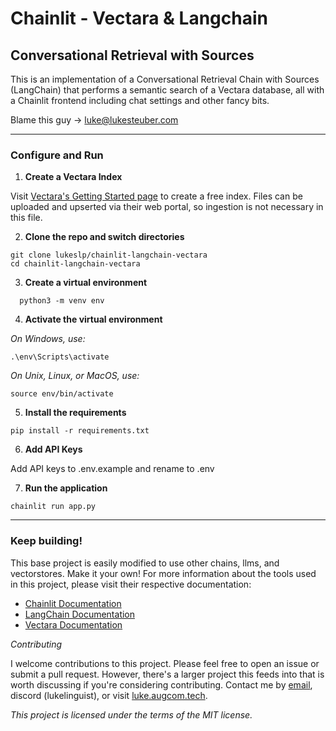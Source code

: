 # Chainlit - Vectara & Langchain

## Conversational Retrieval with Sources

This is an implementation of a Conversational Retrieval Chain with Sources (LangChain) that performs a semantic search of a Vectara database, all with a Chainlit frontend including chat settings and other fancy bits.

Blame this guy -> luke@lukesteuber.com

---

### Configure and Run

1. **Create a Vectara Index**

Visit [Vectara's Getting Started page](https://vectara.com/developers/getting-started/) to create a free index. Files can be uploaded and upserted via their web portal, so ingestion is not necessary in this file.

2. **Clone the repo and switch directories**

```
git clone lukeslp/chainlit-langchain-vectara
cd chainlit-langchain-vectara
```

3. **Create a virtual environment**

```
  python3 -m venv env
```

4. **Activate the virtual environment**

_On Windows, use:_

```
.\env\Scripts\activate
```

_On Unix, Linux, or MacOS, use:_

```
source env/bin/activate
```

5. **Install the requirements**

```
pip install -r requirements.txt
```

6. **Add API Keys**

Add API keys to .env.example and rename to .env

7. **Run the application**

```
chainlit run app.py
```

---

### Keep building!

This base project is easily modified to use other chains, llms, and vectorstores. Make it your own! For more information about the tools used in this project, please visit their respective documentation:

- [Chainlit Documentation](https://docs.chainlit.io/overview)
- [LangChain Documentation](https://langchain.io/docs)
- [Vectara Documentation](https://vectara.io/docs)

_Contributing_

I welcome contributions to this project. Please feel free to open an issue or submit a pull request. However, there's a larger project this feeds into that is worth discussing if you're considering contributing. Contact me by [email](mailto:luke@assisted.space), discord (lukelinguist), or visit [luke.augcom.tech](https://luke.augcom.tech).

_This project is licensed under the terms of the MIT license._
